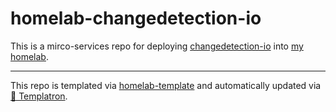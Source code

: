 # homelab-changedetection-io

This is a mirco-services repo for deploying
[changedetection-io](https://changedetection.io/)
into [my homelab](https://github.com/charlesthomas/homelab).

---
This repo is templated via
[homelab-template](https://github.com/charlesthomas/homelab-template)
and automatically updated via
[🤖 Templatron](https://github.com/charlesthomas/templatron).
